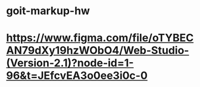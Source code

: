 # goit-markup-hw
# https://www.figma.com/file/oTYBECAN79dXy19hzWObO4/Web-Studio-(Version-2.1)?node-id=1-96&t=JEfcvEA3o0ee3i0c-0
